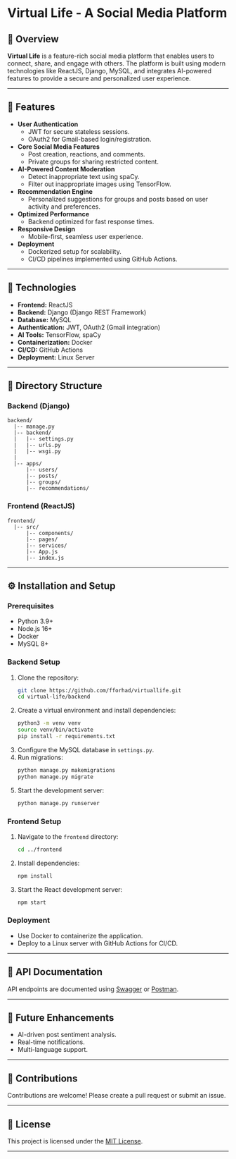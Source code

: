 # Virtual Life - A Social Media Platform

## 🚀 Overview
**Virtual Life** is a feature-rich social media platform that enables users to connect, share, and engage with others. The platform is built using modern technologies like ReactJS, Django, MySQL, and integrates AI-powered features to provide a secure and personalized user experience.

---

## 🔧 Features
- **User Authentication**
  - JWT for secure stateless sessions.
  - OAuth2 for Gmail-based login/registration.
- **Core Social Media Features**
  - Post creation, reactions, and comments.
  - Private groups for sharing restricted content.
- **AI-Powered Content Moderation**
  - Detect inappropriate text using spaCy.
  - Filter out inappropriate images using TensorFlow.
- **Recommendation Engine**
  - Personalized suggestions for groups and posts based on user activity and preferences.
- **Optimized Performance**
  - Backend optimized for fast response times.
- **Responsive Design**
  - Mobile-first, seamless user experience.
- **Deployment**
  - Dockerized setup for scalability.
  - CI/CD pipelines implemented using GitHub Actions.

---

## 🔧 Technologies
- **Frontend:** ReactJS
- **Backend:** Django (Django REST Framework)
- **Database:** MySQL
- **Authentication:** JWT, OAuth2 (Gmail integration)
- **AI Tools:** TensorFlow, spaCy
- **Containerization:** Docker
- **CI/CD:** GitHub Actions
- **Deployment:** Linux Server

---

## 📂 Directory Structure

### Backend (Django)
```
backend/
  |-- manage.py
  |-- backend/
  |   |-- settings.py
  |   |-- urls.py
  |   |-- wsgi.py
  |
  |-- apps/
      |-- users/
      |-- posts/
      |-- groups/
      |-- recommendations/
```

### Frontend (ReactJS)
```
frontend/
  |-- src/
      |-- components/
      |-- pages/
      |-- services/
      |-- App.js
      |-- index.js
```

---

## ⚙️ Installation and Setup

### Prerequisites
- Python 3.9+
- Node.js 16+
- Docker
- MySQL 8+

### Backend Setup
1. Clone the repository:
   ```bash
   git clone https://github.com/fforhad/virtuallife.git
   cd virtual-life/backend
   ```
2. Create a virtual environment and install dependencies:
   ```bash
   python3 -m venv venv
   source venv/bin/activate
   pip install -r requirements.txt
   ```
3. Configure the MySQL database in `settings.py`.
4. Run migrations:
   ```bash
   python manage.py makemigrations
   python manage.py migrate
   ```
5. Start the development server:
   ```bash
   python manage.py runserver
   ```

### Frontend Setup
1. Navigate to the `frontend` directory:
   ```bash
   cd ../frontend
   ```
2. Install dependencies:
   ```bash
   npm install
   ```
3. Start the React development server:
   ```bash
   npm start
   ```

### Deployment
- Use Docker to containerize the application.
- Deploy to a Linux server with GitHub Actions for CI/CD.

---

## 🔎 API Documentation
API endpoints are documented using [Swagger](https://swagger.io/) or [Postman](https://www.postman.com/).

---

## 🤔 Future Enhancements
- AI-driven post sentiment analysis.
- Real-time notifications.
- Multi-language support.

---

## 🤝 Contributions
Contributions are welcome! Please create a pull request or submit an issue.

---

## 📜 License
This project is licensed under the [MIT License](LICENSE).

---

